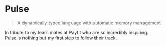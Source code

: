 # Pulse

> A dynamically typed language with automatic memory management

In tribute to my team mates at Payfit who are so incredibly inspiring. \
Pulse is nothing but my first step to follow their track.

